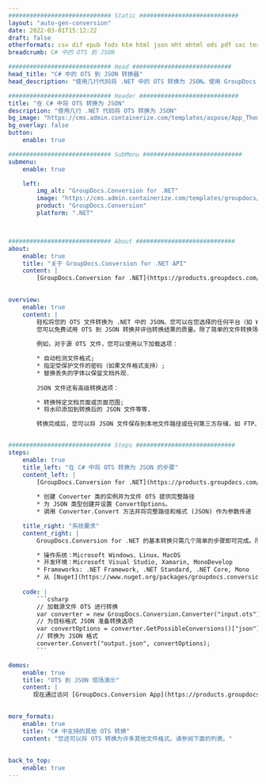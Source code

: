 ```yaml
---
############################# Static ############################
layout: "auto-gen-conversion"
date: 2022-03-01T15:12:22
draft: false
otherformats: csv dif epub fods htm html json mht mhtml ods pdf sxc tex tsv xlam xls xlsb xlsm xlsx xlt xltm xltx xml xps
breadcrumb: C# 中的 OTS 到 JSON

############################# Head ############################
head_title: "C# 中的 OTS 到 JSON 转换器"
head_description: "使用几行代码将 .NET 中的 OTS 转换为 JSON。使用 GroupDocs 文档转换 API 转换 160 多种文件格式。"

############################# Header ############################
title: "在 C# 中将 OTS 转换为 JSON"
description: "使用几行 .NET 代码将 OTS 转换为 JSON"
bg_image: "https://cms.admin.containerize.com/templates/aspose/App_Themes/V3/images/bg/header1.png"
bg_overlay: false
button:
    enable: true

############################# SubMenu ############################
submenu:
    enable: true

    left:
        img_alt: "GroupDocs.Conversion for .NET"
        image: "https://cms.admin.containerize.com/templates/groupdocs/images/product-logos/90x90-noborder/groupdocs-conversion-net.png"
        product: "GroupDocs.Conversion"
        platform: ".NET"



############################# About ############################
about:
    enable: true
    title: "关于 GroupDocs.Conversion for .NET API"
    content: |
        [GroupDocs.Conversion for .NET](https://products.groupdocs.com/conversion/net/)可用于转换Microsoft Word、Excel、PowerPoint、PDF、Visio等格式。 GroupDocs.Conversion 是一个独立的 API，适用于需要高性能的后端和内部系统。它不依赖于任何软件，例如 Microsoft 或 Open Office。
    

overview:
    enable: true
    content: |
        轻松将您的 OTS 文件转换为 .NET 中的 JSON。您可以在您选择的任何平台（如 Windows、Linux、macOS）中仅使用几行 C# 代码行。
        您可以免费试用 OTS 到 JSON 转换并评估转换结果的质量。除了简单的文件转换场景，您还可以尝试更高级的选项来加载源 OTS 文件和保存输出 JSON 结果。 
        
        例如，对于源 OTS 文件，您可以使用以下加载选项：

        * 自动检测文件格式;
        * 指定受保护文件的密码（如果文件格式支持）;
        * 替换丢失的字体以保留文档外观.
        
        JSON 文件还有高级转换选项：

        * 转换特定文档页面或页面范围;
        * 将水印添加到转换后的 JSON 文件等等.

        转换完成后，您可以将 JSON 文件保存到本地文件路径或任何第三方存储，如 FTP、Amazon S3、Google Drive、Dropbox 等。请注意 - 将 OTS 转换为 JSON 无需安装任何额外的软件 - 如 MS Office、Open Office、Adobe Acrobat Reader 等。


############################# Steps ############################
steps:
    enable: true
    title_left: "在 C# 中将 OTS 转换为 JSON 的步骤"
    content_left: |
        [GroupDocs.Conversion for .NET](https://products.groupdocs.com/conversion/net/) 让开发人员只需几行代码即可轻松地将 OTS 文件转换为 JSON。
        
        * 创建 Converter 类的实例并为文件 OTS 提供完整路径
        * 为 JSON 类型创建并设置 ConvertOptions。
        * 调用 Converter.Convert 方法并将完整路径和格式 (JSON) 作为参数传递

    title_right: "系统要求"
    content_right: |
        GroupDocs.Conversion for .NET 的基本转换只需几个简单的步骤即可完成。所有主要平台和操作系统都支持我们的 API。在执行以下代码之前，请确保您的系统上安装了以下先决条件。

        * 操作系统：Microsoft Windows、Linux、MacOS
        * 开发环境：Microsoft Visual Studio, Xamarin, MonoDevelop
        * Frameworks: .NET Framework, .NET Standard, .NET Core, Mono
        * 从 [Nuget](https://www.nuget.org/packages/groupdocs.conversion) 获取最新的 GroupDocs.Conversion for .NET
         
    code: |
        ```csharp    
        // 加载源文件 OTS 进行转换
        var converter = new GroupDocs.Conversion.Converter("input.ots");
        // 为目标格式 JSON 准备转换选项
        var convertOptions = converter.GetPossibleConversions()["json"].ConvertOptions;
        // 转换为 JSON 格式
        converter.Convert("output.json", convertOptions);
        ```

demos:
    enable: true
    title: "OTS 到 JSON 现场演示"
    content: |
       现在通过访问 [GroupDocs.Conversion App](https://products.groupdocs.app/conversion/family) 网站将 OTS 转换为 JSON。在线演示具有以下优点
          

more_formats:
    enable: true
    title: "C# 中支持的其他 OTS 转换"
    content: "您还可以将 OTS 转换为许多其他文件格式。请参阅下面的列表。"
       
       
back_to_top:
    enable: true
---
```

